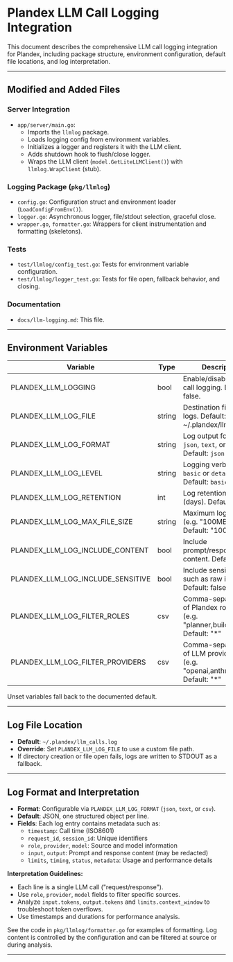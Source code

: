 # Plandex LLM Call Logging Integration

This document describes the comprehensive LLM call logging integration for Plandex, including package structure, environment configuration, default file locations, and log interpretation.

---

## Modified and Added Files

### Server Integration
- `app/server/main.go`: 
  - Imports the `llmlog` package.
  - Loads logging config from environment variables.
  - Initializes a logger and registers it with the LLM client.
  - Adds shutdown hook to flush/close logger.
  - Wraps the LLM client (`model.GetLiteLLMClient()`) with `llmlog.WrapClient` (stub).

### Logging Package (`pkg/llmlog`)
- `config.go`: Configuration struct and environment loader (`LoadConfigFromEnv()`).
- `logger.go`: Asynchronous logger, file/stdout selection, graceful close.
- `wrapper.go`, `formatter.go`: Wrappers for client instrumentation and formatting (skeletons).

### Tests
- `test/llmlog/config_test.go`: Tests for environment variable configuration.
- `test/llmlog/logger_test.go`: Tests for file open, fallback behavior, and closing.

### Documentation
- `docs/llm-logging.md`: This file.

---

## Environment Variables

| Variable                              | Type    | Description                                                                                 |
|----------------------------------------|---------|---------------------------------------------------------------------------------------------|
| PLANDEX_LLM_LOGGING                    | bool    | Enable/disable LLM call logging. Default: false.                                            |
| PLANDEX_LLM_LOG_FILE                   | string  | Destination file path for logs. Default: ~/.plandex/llm_calls.log                           |
| PLANDEX_LLM_LOG_FORMAT                 | string  | Log output format: `json`, `text`, or `csv`. Default: `json`                                |
| PLANDEX_LLM_LOG_LEVEL                  | string  | Logging verbosity: `basic` or `detailed`. Default: `basic`                                  |
| PLANDEX_LLM_LOG_RETENTION              | int     | Log retention period (days). Default: 7                                                     |
| PLANDEX_LLM_LOG_MAX_FILE_SIZE          | string  | Maximum log file size (e.g. "100MB"). Default: "100MB"                                      |
| PLANDEX_LLM_LOG_INCLUDE_CONTENT        | bool    | Include prompt/response content. Default: true                                              |
| PLANDEX_LLM_LOG_INCLUDE_SENSITIVE      | bool    | Include sensitive data such as raw inputs. Default: false                                   |
| PLANDEX_LLM_LOG_FILTER_ROLES           | csv     | Comma-separated list of Plandex roles to log (e.g. "planner,builder"). Default: "*"         |
| PLANDEX_LLM_LOG_FILTER_PROVIDERS       | csv     | Comma-separated list of LLM providers to log (e.g. "openai,anthropic"). Default: "*"        |

Unset variables fall back to the documented default.

---

## Log File Location

- **Default**: `~/.plandex/llm_calls.log`
- **Override**: Set `PLANDEX_LLM_LOG_FILE` to use a custom file path.
- If directory creation or file open fails, logs are written to STDOUT as a fallback.

---

## Log Format and Interpretation

- **Format**: Configurable via `PLANDEX_LLM_LOG_FORMAT` (`json`, `text`, or `csv`).
- **Default**: JSON, one structured object per line.
- **Fields**: Each log entry contains metadata such as:
  - `timestamp`: Call time (ISO8601)
  - `request_id`, `session_id`: Unique identifiers
  - `role`, `provider`, `model`: Source and model information
  - `input`, `output`: Prompt and response content (may be redacted)
  - `limits`, `timing`, `status`, `metadata`: Usage and performance details

**Interpretation Guidelines:**
- Each line is a single LLM call ("request/response").
- Use `role`, `provider`, `model` fields to filter specific sources.
- Analyze `input.tokens`, `output.tokens` and `limits.context_window` to troubleshoot token overflows.
- Use timestamps and durations for performance analysis.

See the code in `pkg/llmlog/formatter.go` for examples of formatting. Log content is controlled by the configuration and can be filtered at source or during analysis.

---